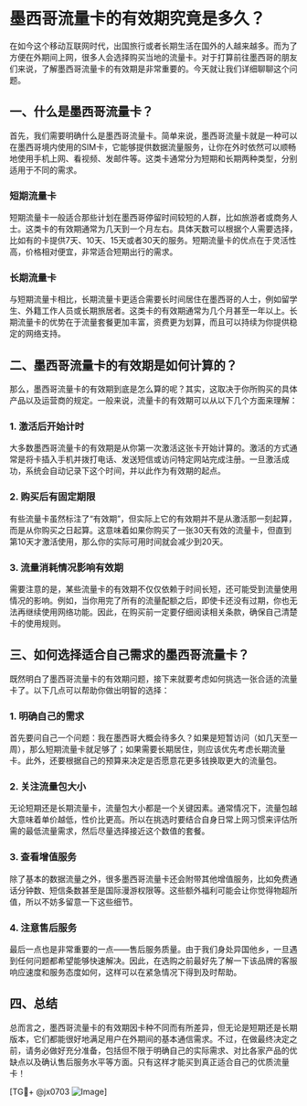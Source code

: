 # 墨西哥流量卡的有效期究竟是多久？

在如今这个移动互联网时代，出国旅行或者长期生活在国外的人越来越多。而为了方便在外期间上网，很多人会选择购买当地的流量卡。对于打算前往墨西哥的朋友们来说，了解墨西哥流量卡的有效期是非常重要的。今天就让我们详细聊聊这个问题。

## 一、什么是墨西哥流量卡？

首先，我们需要明确什么是墨西哥流量卡。简单来说，墨西哥流量卡就是一种可以在墨西哥境内使用的SIM卡，它能够提供数据流量服务，让你在外时依然可以顺畅地使用手机上网、看视频、发邮件等。这类卡通常分为短期和长期两种类型，分别适用于不同的需求。

### 短期流量卡

短期流量卡一般适合那些计划在墨西哥停留时间较短的人群，比如旅游者或商务人士。这类卡的有效期通常为几天到一个月左右。具体天数可以根据个人需要选择，比如有的卡提供7天、10天、15天或者30天的服务。短期流量卡的优点在于灵活性高，价格相对便宜，非常适合短期出行的需求。

### 长期流量卡

与短期流量卡相比，长期流量卡更适合需要长时间居住在墨西哥的人士，例如留学生、外籍工作人员或长期旅居者。这类卡的有效期通常为几个月甚至一年以上。长期流量卡的优势在于流量套餐更加丰富，资费更为划算，而且可以持续为你提供稳定的网络支持。

## 二、墨西哥流量卡的有效期是如何计算的？

那么，墨西哥流量卡的有效期到底是怎么算的呢？其实，这取决于你所购买的具体产品以及运营商的规定。一般来说，流量卡的有效期可以从以下几个方面来理解：

### 1. 激活后开始计时

大多数墨西哥流量卡的有效期是从你第一次激活这张卡开始计算的。激活的方式通常是将卡插入手机并拨打电话、发送短信或访问特定网站完成注册。一旦激活成功，系统会自动记录下这个时间，并以此作为有效期的起点。

### 2. 购买后有固定期限

有些流量卡虽然标注了“有效期”，但实际上它的有效期并不是从激活那一刻起算，而是从你购买之日起算。这意味着如果你购买了一张30天有效的流量卡，但直到第10天才激活使用，那么你的实际可用时间就会减少到20天。

### 3. 流量消耗情况影响有效期

需要注意的是，某些流量卡的有效期不仅仅依赖于时间长短，还可能受到流量使用情况的影响。例如，当你用完了所有的流量配额之后，即使卡还没有过期，你也无法再继续使用网络功能。因此，在购买前一定要仔细阅读相关条款，确保自己清楚卡的使用规则。

## 三、如何选择适合自己需求的墨西哥流量卡？

既然明白了墨西哥流量卡的有效期问题，接下来就要考虑如何挑选一张合适的流量卡了。以下几点可以帮助你做出明智的选择：

### 1. 明确自己的需求

首先要问自己一个问题：我在墨西哥大概会待多久？如果是短暂访问（如几天至一周），那么短期流量卡就足够了；如果需要长期居住，则应该优先考虑长期流量卡。此外，还要根据自己的预算来决定是否愿意花更多钱换取更大的流量包。

### 2. 关注流量包大小

无论短期还是长期流量卡，流量包大小都是一个关键因素。通常情况下，流量包越大意味着单价越低，性价比更高。所以在挑选时要结合自身日常上网习惯来评估所需的最低流量需求，然后尽量选择接近这个数值的套餐。

### 3. 查看增值服务

除了基本的数据流量之外，很多墨西哥流量卡还会附带其他增值服务，比如免费通话分钟数、短信条数甚至是国际漫游权限等。这些额外福利可能会让你觉得物超所值，所以不妨多留意一下这些细节。

### 4. 注意售后服务

最后一点也是非常重要的一点——售后服务质量。由于我们身处异国他乡，一旦遇到任何问题都希望能够快速解决。因此，在选购之前最好先了解一下该品牌的客服响应速度和服务态度如何，这样可以在紧急情况下得到及时帮助。

## 四、总结

总而言之，墨西哥流量卡的有效期因卡种不同而有所差异，但无论是短期还是长期版本，它们都能很好地满足用户在外期间的基本通信需求。不过，在做最终决定之前，请务必做好充分准备，包括但不限于明确自己的实际需求、对比各家产品的优缺点以及确认售后服务水平等方面。只有这样才能买到真正适合自己的优质流量卡！

[TG💪+ @jx0703 ![Image](https://github.com/user-attachments/assets/dbca1d08-cadb-493c-b0ec-ad6f7a83f270)]
